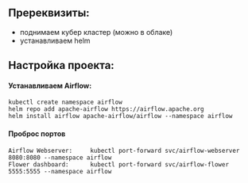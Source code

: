 ## Пререквизиты:
* поднимаем кубер кластер (можно в облаке)
* устанавливаем helm

## Настройка проекта:
#### Устанавливаем Airflow:
```
kubectl create namespace airflow
helm repo add apache-airflow https://airflow.apache.org
helm install airflow apache-airflow/airflow --namespace airflow
```


#### Проброс портов
```
Airflow Webserver:     kubectl port-forward svc/airflow-webserver 8080:8080 --namespace airflow
Flower dashboard:      kubectl port-forward svc/airflow-flower 5555:5555 --namespace airflow
```